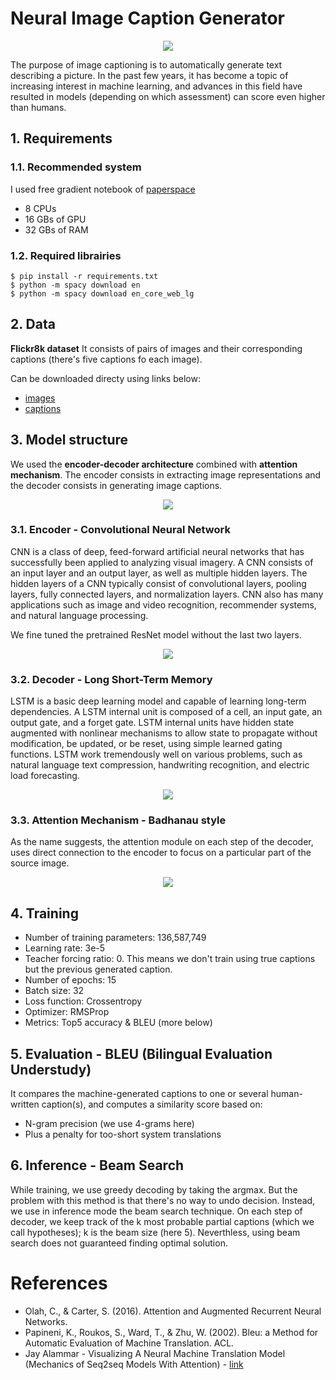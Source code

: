 # Neural Image Caption Generator

<p align="center">
  <img src='https://encrypted-tbn0.gstatic.com/images?q=tbn%3AANd9GcSLUUAH8u0JlsGbVVjIJBPojpW34px4JR4_SXPS_mN5QrFZncLD&usqp=CAU'>
</p>

The purpose of image captioning is to automatically generate text describing a picture. In the past few years, it has become a topic of increasing interest in machine learning, and advances in this field have resulted in models (depending on which assessment) can score even higher than humans.


## 1. Requirements

### 1.1. Recommended system

I used free gradient notebook of [paperspace](https://www.paperspace.com/)

- 8 CPUs
- 16 GBs of GPU
- 32 GBs of RAM

### 1.2. Required librairies

```shell
$ pip install -r requirements.txt
$ python -m spacy download en
$ python -m spacy download en_core_web_lg
```

## 2. Data

**Flickr8k dataset** It consists of pairs of images and their corresponding captions (there's five captions fo each image).

Can be downloaded directy using links below:
- [images](https://github.com/jbrownlee/Datasets/releases/download/Flickr8k/Flickr8k_Dataset.zip)
- [captions](https://github.com/jbrownlee/Datasets/releases/download/Flickr8k/Flickr8k_text.zip)

## 3. Model structure

We used the **encoder-decoder architecture** combined with **attention mechanism**. The encoder consists in extracting image representations and the decoder consists in generating image captions.

<p align="center">
  <img src='https://nlpoverview.com/img/image_caption.png'>
</p>

### 3.1. Encoder - Convolutional Neural Network

CNN is a class of deep, feed-forward artificial neural networks that has successfully been applied to analyzing visual imagery. A CNN consists of an input layer and an output layer, as well as multiple hidden layers. The hidden layers of a CNN typically consist of convolutional layers, pooling layers, fully connected layers, and normalization layers. CNN also has many applications such as image and video recognition, recommender systems, and natural language processing.

We fine tuned the pretrained ResNet model without the last two layers.

<p align="center">
  <img src='https://www.researchgate.net/profile/Seunghyoung_Ryu/publication/329954455/figure/fig1/AS:725290594623488@1549934161033/The-structure-of-ResNet-12.png'>
</p>

### 3.2. Decoder - Long Short-Term Memory

LSTM is a basic deep learning model and capable of learning long-term dependencies. A LSTM internal unit is composed of a cell, an input gate, an output gate, and a forget gate. LSTM internal units have hidden state augmented with nonlinear mechanisms to allow state to propagate without modification, be updated, or be reset, using simple learned gating functions. LSTM work tremendously well on various problems, such as natural language text compression, handwriting recognition, and electric load forecasting.

<p align="center">
  <img src='https://www.researchgate.net/profile/Savvas_Varsamopoulos/publication/329362532/figure/fig5/AS:699592479870977@1543807253596/Structure-of-the-LSTM-cell-and-equations-that-describe-the-gates-of-an-LSTM-cell.jpg'>
</p>

### 3.3. Attention Mechanism - Badhanau style

As the name suggests, the attention module on each step of the decoder, uses direct connection to the encoder to focus on a particular part of the source image.

<p align="center">
  <img src='https://miro.medium.com/max/1880/0*7YHLBPzQJv_iFKwL.png'>
</p>


## 4. Training

- Number of training parameters: 136,587,749
- Learning rate: 3e-5
- Teacher forcing ratio: 0. This means we don't train using true captions but the previous generated caption.
- Number of epochs: 15
- Batch size: 32
- Loss function: Crossentropy
- Optimizer: RMSProp
- Metrics: Top5 accuracy & BLEU (more below)

## 5. Evaluation - BLEU (Bilingual Evaluation Understudy)

It compares the machine-generated captions to one or several human-written caption(s), and computes a similarity score based on:
- N-gram precision (we use 4-grams here)
- Plus a penalty for too-short system translations

## 6. Inference - Beam Search
While training, we use greedy decoding by taking the argmax. But the problem with this method is that there's no way to undo decision. Instead, we use in inference mode the beam search technique. On each step of decoder, we keep track of the k most probable partial captions (which we call hypotheses); k is the beam size (here 5). Neverthless, using beam search does not guaranteed finding optimal solution.

# References
- Olah, C., & Carter, S. (2016). Attention and Augmented Recurrent Neural Networks.
- Papineni, K., Roukos, S., Ward, T., & Zhu, W. (2002). Bleu: a Method for Automatic Evaluation of Machine Translation. ACL.
- Jay Alammar - Visualizing A Neural Machine Translation Model (Mechanics of Seq2seq Models With Attention) - [link](http://jalammar.github.io/visualizing-neural-machine-translation-mechanics-of-seq2seq-models-with-attention/)
